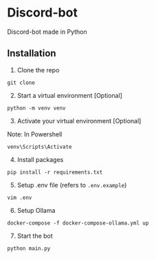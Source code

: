 # Discord-bot

Discord-bot made in Python

## Installation

1. Clone the repo

```
git clone
```

2. Start a virtual environment [Optional]

```
python -m venv venv
```

3. Activate your virtual environment [Optional]

Note: In Powershell
```
venv\Scripts\Activate
```

4. Install packages

```
pip install -r requirements.txt
```

5. Setup .env file (refers to `.env.example`)

```
vim .env
```

6. Setup Ollama

```
docker-compose -f docker-compose-ollama.yml up
```

7. Start the bot

```
python main.py
```

